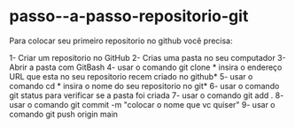 # passo--a-passo-repositorio-git

Para colocar seu primeiro repositorio no github você precisa:

1- Criar um repositorio no GitHub
2- Crias uma pasta no seu computador
3- Abrir a pasta com GitBash
4- usar o comando git clone * insira o endereço URL que esta no seu repositorio recem criado no github*
5- usar o comando cd * insira o nome do seu repositorio no git*
6- usar o comando git status para verificar se a pasta foi criada
7- usar o comando git add . 
8- usar o comando git commit -m "colocar o nome que vc quiser"
9- usar o comando git push origin main
